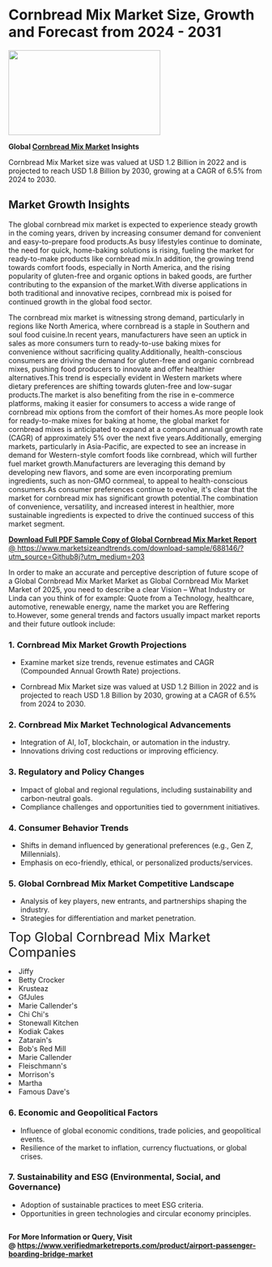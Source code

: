 <H1>Cornbread Mix Market Size, Growth and Forecast from 2024 - 2031</H1><img class="aligncenter size-medium wp-image-584254" src="https://thirdeyenews.in/wp-content/uploads/2024/09/Global-Market-Research-300x168.jpeg" alt="" width="300" height="168" /><p><strong>Global&nbsp;<a href="https://www.marketsizeandtrends.com/download-sample/688146/?utm_source=Github8j?utm_medium=203">Cornbread Mix Market</a> Insights</strong></p><p>Cornbread Mix Market size was valued at USD 1.2 Billion in 2022 and is projected to reach USD 1.8 Billion by 2030, growing at a CAGR of 6.5% from 2024 to 2030.</p><p><h2>Market Growth Insights</h2> <p>The global cornbread mix market is expected to experience steady growth in the coming years, driven by increasing consumer demand for convenient and easy-to-prepare food products.As busy lifestyles continue to dominate, the need for quick, home-baking solutions is rising, fueling the market for ready-to-make products like cornbread mix.In addition, the growing trend towards comfort foods, especially in North America, and the rising popularity of gluten-free and organic options in baked goods, are further contributing to the expansion of the market.With diverse applications in both traditional and innovative recipes, cornbread mix is poised for continued growth in the global food sector.</p> <p><a href="#"></a></p> <p>The cornbread mix market is witnessing strong demand, particularly in regions like North America, where cornbread is a staple in Southern and soul food cuisine.In recent years, manufacturers have seen an uptick in sales as more consumers turn to ready-to-use baking mixes for convenience without sacrificing quality.Additionally, health-conscious consumers are driving the demand for gluten-free and organic cornbread mixes, pushing food producers to innovate and offer healthier alternatives.This trend is especially evident in Western markets where dietary preferences are shifting towards gluten-free and low-sugar products.The market is also benefiting from the rise in e-commerce platforms, making it easier for consumers to access a wide range of cornbread mix options from the comfort of their homes.As more people look for ready-to-make mixes for baking at home, the global market for cornbread mixes is anticipated to expand at a compound annual growth rate (CAGR) of approximately 5% over the next five years.Additionally, emerging markets, particularly in Asia-Pacific, are expected to see an increase in demand for Western-style comfort foods like cornbread, which will further fuel market growth.Manufacturers are leveraging this demand by developing new flavors, and some are even incorporating premium ingredients, such as non-GMO cornmeal, to appeal to health-conscious consumers.As consumer preferences continue to evolve, it's clear that the market for cornbread mix has significant growth potential.The combination of convenience, versatility, and increased interest in healthier, more sustainable ingredients is expected to drive the continued success of this market segment.<p><a href="#"></p><p><span class=""><strong>Download Full PDF Sample Copy of Global Cornbread Mix Market Report</strong> @ <a href="https://www.marketsizeandtrends.com/download-sample/688146/?utm_source=Github8j?utm_medium=203" target="_blank">https://www.marketsizeandtrends.com/download-sample/688146/?utm_source=Github8j?utm_medium=203</a></span></p><p>In order to make an accurate and perceptive description of future scope of a Global&nbsp;Cornbread Mix Market Market as Global&nbsp;Cornbread Mix Market Market of 2025, you need to describe a clear Vision &ndash; What Industry or Linda can you think of for example: Quote from a Technology, healthcare, automotive, renewable energy, name the market you are Reffering to.However, some general trends and factors usually impact market reports and their future outlook include:</p><h3>1.&nbsp;<strong>Cornbread Mix Market Growth Projections</strong></h3><ul><li>Examine market size trends, revenue estimates and CAGR (Compounded Annual Growth Rate) projections.</li><li><p>Cornbread Mix Market size was valued at USD 1.2 Billion in 2022 and is projected to reach USD 1.8 Billion by 2030, growing at a CAGR of 6.5% from 2024 to 2030.</p></li></ul><h3>2.&nbsp;<strong>Cornbread Mix Market Technological Advancements</strong></h3><ul><li>Integration of AI, IoT, blockchain, or automation in the industry.</li><li>Innovations driving cost reductions or improving efficiency.</li></ul><h3>3.&nbsp;<strong>Regulatory and Policy Changes</strong></h3><ul><li>Impact of global and regional regulations, including sustainability and carbon-neutral goals.</li><li>Compliance challenges and opportunities tied to government initiatives.</li></ul><h3>4.&nbsp;<strong>Consumer Behavior Trends</strong></h3><ul><li>Shifts in demand influenced by generational preferences (e.g., Gen Z, Millennials).</li><li>Emphasis on eco-friendly, ethical, or personalized products/services.</li></ul><h3>5.&nbsp;<strong>Global Cornbread Mix Market Competitive Landscape</strong></h3><ul><li>Analysis of key players, new entrants, and partnerships shaping the industry.</li><li>Strategies for differentiation and market penetration.</li></ul><p data-pm-slice="1 1 []"><span style="color: inherit; font-family: inherit; font-size: 25px;">Top Global Cornbread Mix Market Companies</span></p><div class="" data-test-id=""><p><li>Jiffy</li><li> Betty Crocker</li><li> Krusteaz</li><li> GfJules</li><li> Marie Callender's</li><li> Chi Chi's</li><li> Stonewall Kitchen</li><li> Kodiak Cakes</li><li> Zatarain's</li><li> Bob's Red Mill</li><li> Marie Callender</li><li> Fleischmann's</li><li> Morrison's</li><li> Martha</li><li> Famous Dave's</li></p></div><h3>6.&nbsp;<strong>Economic and Geopolitical Factors</strong></h3><ul><li>Influence of global economic conditions, trade policies, and geopolitical events.</li><li>Resilience of the market to inflation, currency fluctuations, or global crises.</li></ul><h3>7.&nbsp;<strong>Sustainability and ESG (Environmental, Social, and Governance)</strong></h3><ul><li>Adoption of sustainable practices to meet ESG criteria.</li><li>Opportunities in green technologies and circular economy principles.</li></ul><h2><strong style="font-size: 14px;">For More Information or Query, Visit @&nbsp;</strong><a style="background-color: #ffffff; font-size: 14px;" href="https://www.marketsizeandtrends.com/report/cornbread-mix-market/" target="_blank">https://www.verifiedmarketreports.com/product/airport-passenger-boarding-bridge-market</a></h2>